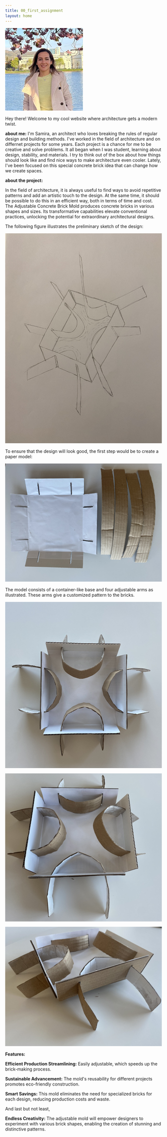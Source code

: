 ```yaml
---
title: 00_first_assignment
layout: home
---
```




![Profile Picture](image/ProfilePicture_3.png)


Hey there! Welcome to my cool website where architecture gets a modern twist.

**about me:**
I'm Samira, an architect who loves breaking the rules of regular design and building methods. I've worked in the field of architecture and on differnet projects for some years. Each project is a chance for me to be creative and solve problems. It all began when I was student, learning about design, stability, and materials. I try to think out of the box about how things should look like and find nice ways to make architecture even cooler. Lately, I've been focused on this special concrete brick idea that can change how we create spaces. 

**about the project:**

In the field of architecture, it is always useful to find ways to avoid repetitive patterns and add an artistic touch to the design. At the same time, it should be possible to do this in an efficient way, both in terms of time and cost. The Adjustable Concrete Brick Mold produces concrete bricks in various shapes and sizes. Its transformative capabilities elevate conventional practices, unlocking the potential for extraordinary architectural designs.



The following figure illustrates the preliminary sketch of the design:


![Profile Picture](image/Sketch.jpg)



To ensure that the design will look good, the first step would be to create a paper model:



![Profile Picture](image/model1.jpg)



The model consists of a container-like base and four adjustable arms as illustrated. These arms give a customized pattern to the bricks.



![Profile Picture](image/model2.jpg)

![Profile Picture](image/model3.jpg)

![Profile Picture](image/model4.jpg)





**Features:**


**Efficient Production Streamlining:** Easily adjustable, which speeds up the brick-making process.

**Sustainable Advancement:** The mold's reusability for different projects promotes eco-friendly construction.

**Smart Savings:** This mold eliminates the need for specialized bricks for each design, reducing production costs and waste.

And last but not least, 

**Endless Creativity:** The adjustable mold will empower designers to experiment with various brick shapes, enabling the creation of stunning and distinctive patterns.

